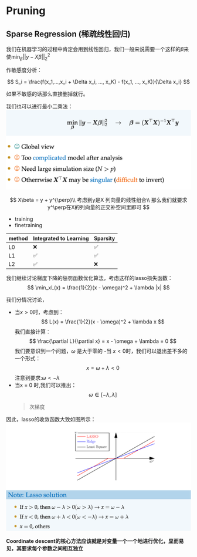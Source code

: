 # Pruning

## Sparse Regression (稀疏线性回归)

我们在机器学习的过程中肯定会用到线性回归，我们一般来说需要一个这样的$\beta$来使$\min_\beta ||y - X\beta||_2^2$

作敏感度分析：

$$
S_i = \frac{f(x_1,...,x_i + \Delta x_i, ..., x_K) - f(x_1, ..., x_K)}{\Delta x_i}
$$

如果不敏感的话那么直接删掉就行。


我们也可以进行最小二乘法：
![uiu](../pictures/image%20copy%2013.png)

$$
X\beta = y + y^{\perp}\\
考虑到y是X 列向量的线性组合\\
那么我们就要求y^\perp在X的列向量的正交补空间里即可
$$

- training 
- finetraining

method|Integrated to Learning|Sparsity
|---|---|---|
L0|❌|✅
|L1|✅|✅|
|L2|✅|❌|


我们继续讨论梯度下降的惩罚函数优化算法，考虑这样的lasso损失函数：
$$
\min_xL(x) = \frac{1}{2}(x - \omega)^2 + \lambda |x|
$$

我们分情况讨论，
- 当$x > 0$时，考虑到：
    $$
    L(x) = \frac{1}{2}(x - \omega)^2 + \lambda x
    $$
    我们直接计算：
    $$
    \frac{\partial L}{\partial x} = x - \omega + \lambda = 0
    $$
    我们要意识到一个问题，$\omega$ 是大于零的
-当 $x < 0$时，我们可以退出差不多的一个形式：
    $$
    x = \omega + \lambda < 0
    $$
    注意到要求:$\omega < - \lambda$
- 当x = 0 时,我们可以推出：
    $$
    \omega \in [-\lambda, \lambda]
    $$
    >次梯度

因此，lasso的收敛函数大致如图所示：
![pj](../pictures/image%20copy%2014.png)

**Coordinate descent的核心方法应该就是对变量一个一个地进行优化，显而易见，其要求每个参数之间相互独立**

